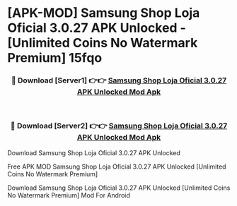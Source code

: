 # [APK-MOD] Samsung Shop  Loja Oficial 3.0.27 APK Unlocked - [Unlimited Coins No Watermark Premium] 15fqo



<div align="center">
<h3>🔴 Download [Server1] 👉👉 <a href="https://momento.my/?title=Samsung_Shop__Loja_Oficial_3.0.27_APK_Unlocked">Samsung Shop  Loja Oficial 3.0.27 APK Unlocked Mod Apk</a></h3><br>

<h3>🔴 Download [Server2] 👉👉 <a href="https://momento.my/?title=Samsung_Shop__Loja_Oficial_3.0.27_APK_Unlocked">Samsung Shop  Loja Oficial 3.0.27 APK Unlocked Mod Apk</a></h3>
</div>



Download Samsung Shop  Loja Oficial 3.0.27 APK Unlocked 

Free APK MOD Samsung Shop  Loja Oficial 3.0.27 APK Unlocked [Unlimited Coins No Watermark Premium]

Download Samsung Shop  Loja Oficial 3.0.27 APK Unlocked [Unlimited Coins No Watermark Premium] Mod For Android
